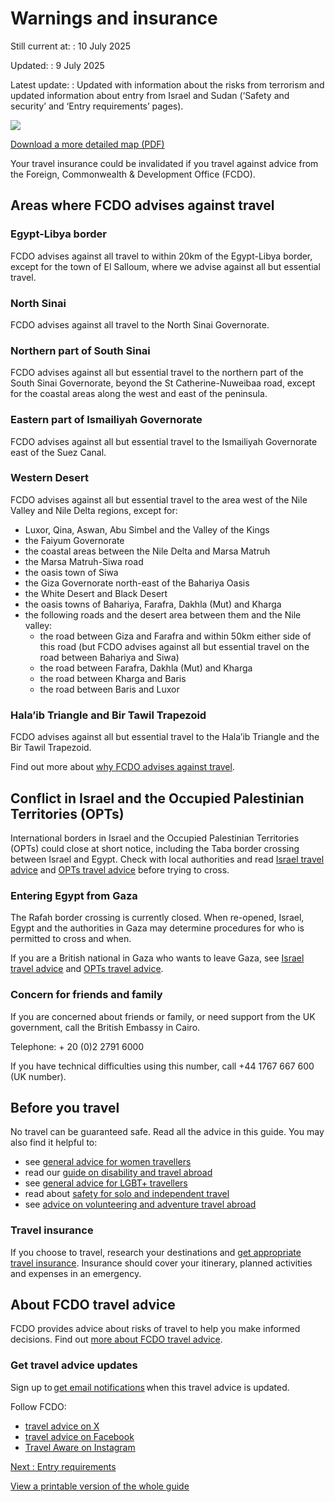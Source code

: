 # Warnings and insurance

Still current at:
:   10 July 2025

Updated:
:   9 July 2025

Latest update:
:   Updated with information about the risks from terrorism and updated information about entry from Israel and Sudan (‘Safety and security’ and ‘Entry requirements’ pages).

![](https://assets.publishing.service.gov.uk/media/670e278f30536cb92748313c/FCDO__TA__015_-_Egypt_Travel_Advice_Ed10__WEB_.jpg)


[Download a more detailed map (PDF)](https://assets.publishing.service.gov.uk/media/670e279030536cb92748313d/FCDO__TA__015_-_Egypt_Travel_Advice_Ed10.pdf)

Your travel insurance could be invalidated if you travel against advice from the Foreign, Commonwealth & Development Office (FCDO).

## Areas where FCDO advises against travel

### Egypt-Libya border

FCDO advises against all travel to within 20km of the Egypt-Libya border, except for the town of El Salloum, where we advise against all but essential travel.

### North Sinai

FCDO advises against all travel to the North Sinai Governorate.

### Northern part of South Sinai

FCDO advises against all but essential travel to the northern part of the South Sinai Governorate, beyond the St Catherine-Nuweibaa road, except for the coastal areas along the west and east of the peninsula.

### Eastern part of Ismailiyah Governorate

FCDO advises against all but essential travel to the Ismailiyah Governorate east of the Suez Canal.

### Western Desert

FCDO advises against all but essential travel to the area west of the Nile Valley and Nile Delta regions, except for:

* Luxor, Qina, Aswan, Abu Simbel and the Valley of the Kings
* the Faiyum Governorate
* the coastal areas between the Nile Delta and Marsa Matruh
* the Marsa Matruh-Siwa road
* the oasis town of Siwa
* the Giza Governorate north-east of the Bahariya Oasis
* the White Desert and Black Desert
* the oasis towns of Bahariya, Farafra, Dakhla (Mut) and Kharga
* the following roads and the desert area between them and the Nile valley:
  + the road between Giza and Farafra and within 50km either side of this road (but FCDO advises against all but essential travel on the road between Bahariya and Siwa)
  + the road between Farafra, Dakhla (Mut) and Kharga
  + the road between Kharga and Baris
  + the road between Baris and Luxor

### Hala’ib Triangle and Bir Tawil Trapezoid

FCDO advises against all but essential travel to the Hala’ib Triangle and the Bir Tawil Trapezoid.

Find out more about [why FCDO advises against travel](https://www.gov.uk/foreign-travel-advice/egypt/regional-risks).

## Conflict in Israel and the Occupied Palestinian Territories (OPTs)

International borders in Israel and the Occupied Palestinian Territories (OPTs) could close at short notice, including the Taba border crossing between Israel and Egypt. Check with local authorities and read [Israel travel advice](https://www.gov.uk/foreign-travel-advice/israel) and [OPTs travel advice](https://www.gov.uk/foreign-travel-advice/the-occupied-palestinian-territories) before trying to cross.

### Entering Egypt from Gaza

The Rafah border crossing is currently closed. When re-opened, Israel, Egypt and the authorities in Gaza may determine procedures for who is permitted to cross and when.

If you are a British national in Gaza who wants to leave Gaza, see [Israel travel advice](https://www.gov.uk/foreign-travel-advice/israel#travelling-to-egypt-from-gaza) and [OPTs travel advice](https://www.gov.uk/foreign-travel-advice/the-occupied-palestinian-territories#travelling-to-egypt-from-gaza).

### Concern for friends and family

If you are concerned about friends or family, or need support from the UK government, call the British Embassy in Cairo.

Telephone: + 20 (0)2 2791 6000

If you have technical difficulties using this number, call +44 1767 667 600 (UK number).

## Before you travel

No travel can be guaranteed safe. Read all the advice in this guide. You may also find it helpful to:

* see [general advice for women travellers](https://www.gov.uk/guidance/advice-for-women-travelling-abroad)
* read our [guide on disability and travel abroad](https://www.gov.uk/government/publications/disabled-travellers)
* see [general advice for LGBT+ travellers](https://www.gov.uk/guidance/lesbian-gay-bisexual-and-transgender-foreign-travel-advice)
* read about [safety for solo and independent travel](https://www.gov.uk/guidance/solo-and-independent-travel)
* see [advice on volunteering and adventure travel abroad](https://www.gov.uk/guidance/safer-adventure-travel-and-volunteering-overseas)

### Travel insurance

If you choose to travel, research your destinations and [get appropriate travel insurance](https://www.gov.uk/guidance/foreign-travel-insurance). Insurance should cover your itinerary, planned activities and expenses in an emergency.

## About FCDO travel advice

FCDO provides advice about risks of travel to help you make informed decisions. Find out [more about FCDO travel advice](https://www.gov.uk/guidance/about-foreign-commonwealth-development-office-travel-advice).

### Get travel advice updates

Sign up to [get email notifications](https://www.gov.uk/foreign-travel-advice/egypt/email-signup) when this travel advice is updated.

Follow FCDO:

* [travel advice on X](https://x.com/fcdotravelgovuk)
* [travel advice on Facebook](https://www.facebook.com/FCDOTravel/)
* [Travel Aware on Instagram](https://www.instagram.com/accounts/login/?next=https%3A%2F%2Fwww.instagram.com%2Ftravelaware%2F&is_from_rle)

[Next
:
Entry requirements](/foreign-travel-advice/egypt/entry-requirements)

[View a printable version of the whole guide](/foreign-travel-advice/egypt/print)